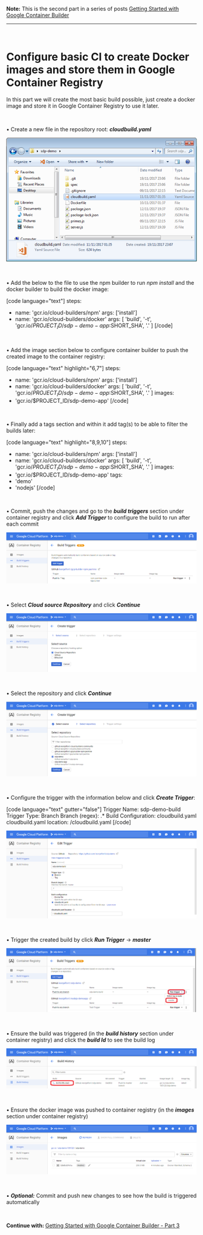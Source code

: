 <strong>Note:</strong> This is the second part in a series of posts <a href="https://blogs.microsoft.co.il/leonj/2017/11/19/getting-started-with-google-container-builder">Getting Started with Google Container Builder</a>

<hr />
&nbsp;

<h1>Configure basic CI to create Docker images and store them in Google Container Registry</h1>

In this part we will create the most basic build possible, just create a docker image and store it in Google Container Registry to use it later.

&nbsp;

• Create a new file in the repository root: <strong><em>cloudbuild.yaml</em></strong>

<img src="https://github.com/leonjalfon1/Microsoft-Blog/blob/master/GettingStartedWithGoogleContainerBuilder/2-ConfigureBasicCI/Images/2-1.png?raw=true" alt="Image" />

&nbsp;

• Add the below to the file to use the npm builder to run <em>npm install</em> and the docker builder to build the docker image:

[code language="text"]
steps:
- name: 'gcr.io/cloud-builders/npm'
  args: ['install']
- name: 'gcr.io/cloud-builders/docker'
  args: [ 'build', '-t', 'gcr.io/$PROJECT_ID/sdp-demo-app:$SHORT_SHA', '.' ]
[/code]

&nbsp;

• Add the image section below to configure container builder to push the created image to the container registry:

[code language="text" highlight="6,7"]
steps:
- name: 'gcr.io/cloud-builders/npm'
  args: ['install']
- name: 'gcr.io/cloud-builders/docker'
  args: [ 'build', '-t', 'gcr.io/$PROJECT_ID/sdp-demo-app:$SHORT_SHA', '.' ]
images:
- 'gcr.io/$PROJECT_ID/sdp-demo-app'
[/code]

&nbsp;

• Finally add a tags section and within it add tag(s) to be able to filter the builds later:

[code language="text" highlight="8,9,10"]
steps:
- name: 'gcr.io/cloud-builders/npm'
  args: ['install']
- name: 'gcr.io/cloud-builders/docker'
  args: [ 'build', '-t', 'gcr.io/$PROJECT_ID/sdp-demo-app:$SHORT_SHA', '.' ]
images:
- 'gcr.io/$PROJECT_ID/sdp-demo-app'
tags:
- 'demo'
- 'nodejs'
[/code]

&nbsp;

• Commit, push the changes and go to the <strong><em>build triggers</em></strong> section under container registry and click <strong><em>Add Trigger</em></strong> to configure the build to run after each commit

<img src="https://github.com/leonjalfon1/Microsoft-Blog/blob/master/GettingStartedWithGoogleContainerBuilder/2-ConfigureBasicCI/Images/2-5.png?raw=true" alt="Image" />

&nbsp;

• Select <strong><em>Cloud source Repository</em></strong> and click <strong><em>Continue</em></strong>

<img src="https://github.com/leonjalfon1/Microsoft-Blog/blob/master/GettingStartedWithGoogleContainerBuilder/2-ConfigureBasicCI/Images/2-6.png?raw=true" alt="Image" />

&nbsp;

• Select the repository and click <strong><em>Continue</em></strong>

<img src="https://github.com/leonjalfon1/Microsoft-Blog/blob/master/GettingStartedWithGoogleContainerBuilder/2-ConfigureBasicCI/Images/2-7.png?raw=true" alt="Image" />

&nbsp;

• Configure the trigger with the information below and click <strong><em>Create Trigger</em></strong>:

[code language="text" gutter="false"]
Trigger Name: sdp-demo-build
Trigger Type: Branch
Branch (regex): .*
Build Configuration: cloudbuild.yaml
cloudbuild.yaml location: /cloudbuild.yaml
[/code]

<img src="https://github.com/leonjalfon1/Microsoft-Blog/blob/master/GettingStartedWithGoogleContainerBuilder/2-ConfigureBasicCI/Images/2-8.png?raw=true" alt="Image" />

&nbsp;

• Trigger the created build by click <strong><em>Run Trigger</em></strong> -&gt; <strong><em>master</em></strong>

<img src="https://github.com/leonjalfon1/Microsoft-Blog/blob/master/GettingStartedWithGoogleContainerBuilder/2-ConfigureBasicCI/Images/2-9.png?raw=true" alt="Image" />

&nbsp;

• Ensure the build was triggered (in the <strong><em>build history</em></strong> section under container registry) and click the <strong><em>build Id</em></strong> to see the build log

<img src="https://github.com/leonjalfon1/Microsoft-Blog/blob/master/GettingStartedWithGoogleContainerBuilder/2-ConfigureBasicCI/Images/2-10.png?raw=true" alt="Image" />

&nbsp;

• Ensure the docker image was pushed to container registry (in the <strong><em>images</em></strong> section under container registry)

<img src="https://github.com/leonjalfon1/Microsoft-Blog/blob/master/GettingStartedWithGoogleContainerBuilder/2-ConfigureBasicCI/Images/2-11.png?raw=true" alt="Image" />

&nbsp;

• <strong><em>Optional:</em></strong> Commit and push new changes to see how the build is triggered automatically 

&nbsp;
&nbsp;

<strong>Continue with: </strong><a href="https://blogs.microsoft.co.il/leonj/2017/11/20/getting-started-with-google-container-builder-3">Getting Started with Google Container Builder - Part 3</a>

&nbsp;